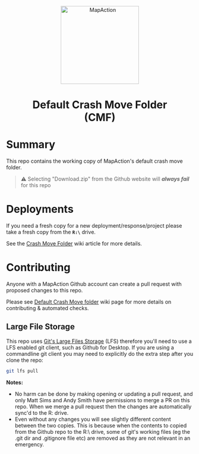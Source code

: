 <p align="center">
  <a href="https://mapaction.org/">
      <img alt="MapAction" src="https://qb19onvfjt-flywheel.netdna-ssl.com/wp-content/themes/mapaction/images/logo.svg" width="210" />
  </a>
</p>
<h1 align="center">
Default Crash Move Folder <br /> (CMF)
</h1>

# Summary

This repo contains the working copy of MapAction's default crash move folder.

> ⚠️ Selecting "Download.zip" from the Github website will **_always fail_** for this repo

# Deployments

If you need a fresh copy for a new deployment/response/project please take a fresh copy from the **`R:\`** drive.

See the [Crash Move Folder](https://wiki.mapaction.org/display/datacircle/Crash+Move+Folder) wiki article for more details.

# Contributing

Anyone with a MapAction Github account can create a pull request with proposed changes to this repo.

Please see [Default Crash Move folder](https://wiki.mapaction.org/display/softwaredevcircle/default-crash-move-folder) wiki page for more details on contributing & automated checks.

## Large File Storage

This repo uses [Git's Large Files Storage](https://git-lfs.github.com) (LFS) therefore you'll need to use a LFS enabled git client, such as Github for Desktop. If you are using a commandline git client you may need to explicitly do the extra step after you clone the repo:

```bash
git lfs pull
```

**Notes:**

- No harm can be done by making opening or updating a pull request, and only Matt Sims and Andy Smith have permissions to merge a PR on this repo. When we merge a pull request then the changes are automatically sync'd to the R: drive.
- Even without any changes you will see slightly different content between the two copies. This is because when the contents to copied from the Github repo to the R:\ drive, some of git's working files (eg the .git dir and .gitignore file etc) are removed as they are not relevant in an emergency.
